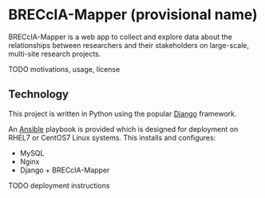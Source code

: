 # BRECcIA-Mapper (provisional name)

BRECcIA-Mapper is a web app to collect and explore data about the relationships between researchers and their stakeholders on large-scale, multi-site research projects.

TODO motivations, usage, license

## Technology

This project is written in Python using the popular [Django](https://www.djangoproject.com/) framework.

An [Ansible](https://www.ansible.com/) playbook is provided which is designed for deployment on RHEL7 or CentOS7 Linux systems.  This installs and configures:
- MySQL
- Nginx
- Django + BRECcIA-Mapper

TODO deployment instructions